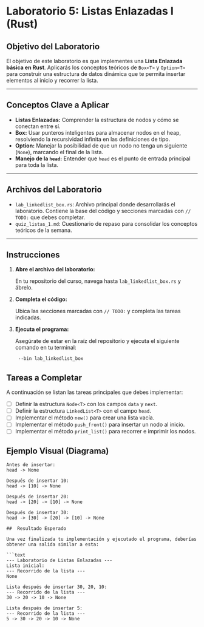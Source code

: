 #  Laboratorio 5: Listas Enlazadas I (Rust)

##  Objetivo del Laboratorio

El objetivo de este laboratorio es que implementes una **Lista Enlazada básica en Rust**. Aplicarás los conceptos teóricos de `Box<T>` y `Option<T>` para construir una estructura de datos dinámica que te permita insertar elementos al inicio y recorrer la lista.

---

##  Conceptos Clave a Aplicar

- **Listas Enlazadas:** Comprender la estructura de nodos y cómo se conectan entre sí.
- **Box<T>:** Usar punteros inteligentes para almacenar nodos en el heap, resolviendo la recursividad infinita en las definiciones de tipo.
- **Option<T>:** Manejar la posibilidad de que un nodo no tenga un siguiente (`None`), marcando el final de la lista.
- **Manejo de la `head`:** Entender que `head` es el punto de entrada principal para toda la lista.

---

##  Archivos del Laboratorio

- `lab_linkedlist_box.rs`: Archivo principal donde desarrollarás el laboratorio. Contiene la base del código y secciones marcadas con `// TODO:` que debes completar.
- `quiz_listas_1.md`: Cuestionario de repaso para consolidar los conceptos teóricos de la semana.

---

##  Instrucciones

1. **Abre el archivo del laboratorio:**

   En tu repositorio del curso, navega hasta `lab_linkedlist_box.rs` y ábrelo.

2. **Completa el código:**

   Ubica las secciones marcadas con `// TODO:` y completa las tareas indicadas.

3. **Ejecuta el programa:**

   Asegúrate de estar en la raíz del repositorio y ejecuta el siguiente comando en tu terminal:

   ```bash cargo run
    --bin lab_linkedlist_box

## Tareas a Completar

A continuación se listan las tareas principales que debes implementar:

- [ ] Definir la estructura `Node<T>` con los campos `data` y `next`.
- [ ] Definir la estructura `LinkedList<T>` con el campo `head`.
- [ ] Implementar el método `new()` para crear una lista vacía.
- [ ] Implementar el método `push_front()` para insertar un nodo al inicio.
- [ ] Implementar el método `print_list()` para recorrer e imprimir los nodos.

##  Ejemplo Visual (Diagrama)

```text
Antes de insertar:
head -> None

Después de insertar 10:
head -> [10] -> None

Después de insertar 20:
head -> [20] -> [10] -> None

Después de insertar 30:
head -> [30] -> [20] -> [10] -> None

##  Resultado Esperado

Una vez finalizada tu implementación y ejecutado el programa, deberías obtener una salida similar a esta:

```text
--- Laboratorio de Listas Enlazadas ---
Lista inicial:
--- Recorrido de la lista ---
None

Lista después de insertar 30, 20, 10:
--- Recorrido de la lista ---
30 -> 20 -> 10 -> None

Lista después de insertar 5:
--- Recorrido de la lista ---
5 -> 30 -> 20 -> 10 -> None

